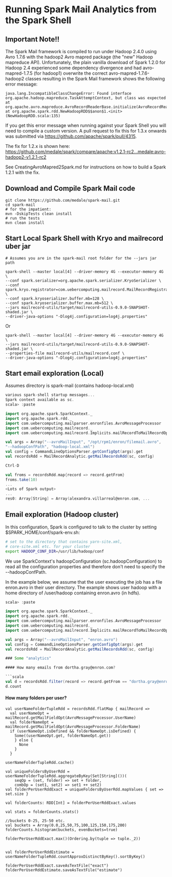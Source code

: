 # Running Spark Mail Analytics from the Spark Shell

## Important Note!!
The Spark Mail framework is compiled to run under Hadoop 2.4.0 using
Avro 1.7.6 with the hadoop2 Avro mapred package (the "new" Hadoop mapreduce
API). Unfortunately, the plain vanilla download of Spark 1.2.0 for Hadoop 2.4
experienced some dependency divergence and had avro-mapred-1.7.5 (for hadoop1)
overwrite the correct avro-mapred-1.7.6-hadoop2 classes resulting in the
Spark Mail framework shows the following error message:

```
java.lang.IncompatibleClassChangeError: Found interface org.apache.hadoop.mapreduce.TaskAttemptContext, but class was expected
at org.apache.avro.mapreduce.AvroRecordReaderBase.initialize(AvroRecordReaderBase.java:87)
at org.apache.spark.rdd.NewHadoopRDD$$anon$1.<init>(NewHadoopRDD.scala:135)
```

If you get this error message when running against your Spark Shell you will
need to compile a custom version. A pull request to fix this for 1.3.x onwards was
submitted via https://github.com/apache/spark/pull/4315.

The fix for 1.2.x is shown here:
https://github.com/medale/spark/compare/apache:v1.2.1-rc2...medale:avro-hadoop2-v1.2.1-rc2

See CreatingAvroMapred2Spark.md for instructions on how to build a Spark 1.2.1
with the fix.

## Download and Compile Spark Mail code

```
git clone https://github.com/medale/spark-mail.git
cd spark-mail
# for the impatient:
mvn -DskipTests clean install
# run the tests
mvn clean install
```

## Start Local Spark Shell with Kryo and mailrecord uber jar

```
# Assumes you are in the spark-mail root folder for the --jars jar path

spark-shell --master local[4] --driver-memory 4G --executor-memory 4G \
--conf spark.serializer=org.apache.spark.serializer.KryoSerializer \
--conf spark.kryo.registrator=com.uebercomputing.mailrecord.MailRecordRegistrator \
--conf spark.kryoserializer.buffer.mb=128 \
--conf spark.kryoserializer.buffer.max.mb=512 \
--jars mailrecord-utils/target/mailrecord-utils-0.9.0-SNAPSHOT-shaded.jar \
--driver-java-options "-Dlog4j.configuration=log4j.properties"
```

Or

```
spark-shell --master local[4] --driver-memory 4G --executor-memory 4G \
--jars mailrecord-utils/target/mailrecord-utils-0.9.0-SNAPSHOT-shaded.jar \
--properties-file mailrecord-utils/mailrecord.conf \
--driver-java-options "-Dlog4j.configuration=log4j.properties"
```

## Start email exploration (Local)

Assumes directory is spark-mail (contains hadoop-local.xml)

```scala
various spark-shell startup messages...
Spark context available as sc.
scala> :paste

import org.apache.spark.SparkContext._
import org.apache.spark.rdd._
import com.uebercomputing.mailparser.enronfiles.AvroMessageProcessor
import com.uebercomputing.mailrecord._
import com.uebercomputing.mailrecord.Implicits.mailRecordToMailRecordOps

val args = Array("--avroMailInput", "/opt/rpm1/enron/filemail.avro",
"--hadoopConfPath", "hadoop-local.xml")
val config = CommandLineOptionsParser.getConfigOpt(args).get
val recordsRdd = MailRecordAnalytic.getMailRecordsRdd(sc, config)

Ctrl-D

val froms = recordsRdd.map{record => record.getFrom}
froms.take(10)
...
<Lots of Spark output>
...
res0: Array[String] = Array(alexandra.villarreal@enron.com, ...

```

## Email exploration (Hadoop cluster)

In this configuration, Spark is configured to talk to the cluster by setting
$SPARK_HOME/conf/spark-env.sh:

```bash
# set to the directory that contains yarn-site.xml,
# core-site.xml etc. for your cluster
export HADOOP_CONF_DIR=/usr/lib/hadoop/conf
```

We use SparkContext's hadoopConfiguration (sc.hadoopConfiguration) to
read all the configuration properties and therefore don't need to specify
the --hadoopConfPath.

In the example below, we assume that the user executing the job has
a file enron.avro in their user directory. The example shows user hadoop
with a home directory of /user/hadoop containing enron.avro (in hdfs).

```scala
scala> :paste

import org.apache.spark.SparkContext._
import org.apache.spark.rdd._
import com.uebercomputing.mailparser.enronfiles.AvroMessageProcessor
import com.uebercomputing.mailrecord._
import com.uebercomputing.mailrecord.Implicits.mailRecordToMailRecordOps

val args = Array("--avroMailInput", "enron.avro")
val config = CommandLineOptionsParser.getConfigOpt(args).get
val recordsRdd = MailRecordAnalytic.getMailRecordsRdd(sc, config)

### Some "analytics"

#### How many emails from dortha.gray@enron.com?

```scala
val d = recordsRdd.filter(record => record.getFrom == "dortha.gray@enron.com")
d.count

```

#### How many folders per user?

```
val userNameFolderTupleRdd = recordsRdd.flatMap { mailRecord =>
  val userNameOpt = mailRecord.getMailFieldOpt(AvroMessageProcessor.UserName)
  val folderNameOpt = mailRecord.getMailFieldOpt(AvroMessageProcessor.FolderName)
  if (userNameOpt.isDefined && folderNameOpt.isDefined) {
    Some((userNameOpt.get, folderNameOpt.get))
    } else {
      None
    }
  }

userNameFolderTupleRdd.cache()

val uniqueFoldersByUserRdd = userNameFolderTupleRdd.aggregateByKey(Set[String]())(
    seqOp = (set, folder) => set + folder,
    combOp = (set1, set2) => set1 ++ set2)
val folderPerUserRddExact = uniqueFoldersByUserRdd.mapValues { set => set.size }

val folderCounts: RDD[Int] = folderPerUserRddExact.values

val stats = folderCounts.stats()

//buckets 0-25, 25-50 etc.
val buckets = Array(0.0,25,50,75,100,125,150,175,200)
folderCounts.histogram(buckets, evenBuckets=true)

folderPerUserRddExact.max()(Ordering.by(tuple => tuple._2))


val folderPerUserRddEstimate = userNameFolderTupleRdd.countApproxDistinctByKey().sortByKey()

folderPerUserRddExact.saveAsTextFile("exact")
folderPerUserRddEstimate.saveAsTextFile("estimate")
```
